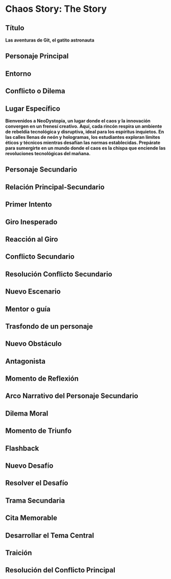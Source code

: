 # Chaos Story: The Story

## Título

**Las aventuras de Git, el gatito astronauta**

## Personaje Principal

## Entorno

## Conflicto o Dilema

## Lugar Específico
**Bienvenidos a NeoDystopia, un lugar donde el caos y la innovación convergen en un frenesí creativo. Aquí, cada rincón respira un ambiente de rebeldía tecnológica y disruptiva, ideal para los espíritus inquietos. En las calles llenas de neón y hologramas, los estudiantes exploran límites éticos y técnicos mientras desafían las normas establecidas. Prepárate para sumergirte en un mundo donde el caos es la chispa que enciende las revoluciones tecnológicas del mañana.**

## Personaje Secundario

## Relación Principal-Secundario

## Primer Intento

## Giro Inesperado

## Reacción al Giro

## Conflicto Secundario

## Resolución Conflicto Secundario

## Nuevo Escenario

## Mentor o guía

## Trasfondo de un personaje

## Nuevo Obstáculo 

## Antagonista

## Momento de Reflexión

## Arco Narrativo del Personaje Secundario

## Dilema Moral

## Momento de Triunfo

## Flashback

## Nuevo Desafío

## Resolver el Desafío

## Trama Secundaria

## Cita Memorable

## Desarrollar el Tema Central 

## Traición 

## Resolución del Conflicto Principal 